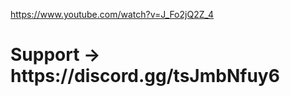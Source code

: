 <h> https://www.youtube.com/watch?v=J_Fo2jQ2Z_4 </h>
<h1> Support -> https://discord.gg/tsJmbNfuy6</h1>
